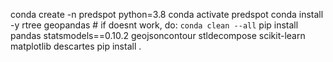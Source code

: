 conda create -n predspot python=3.8
conda activate predspot
conda install -y rtree geopandas  # if doesnt work, do: `conda clean --all`
pip install pandas statsmodels==0.10.2 geojsoncontour stldecompose scikit-learn matplotlib descartes
pip install .
